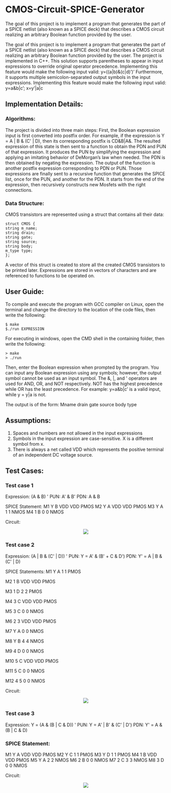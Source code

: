 # CMOS-Circuit-SPICE-Generator
The goal of this project is to implement a program that generates the part of a SPICE netlist (also known as a SPICE deck) that describes a CMOS circuit realizing an arbitrary Boolean function provided by the user.

The goal of this project is to implement a program that generates the part of a SPICE netlist (also known as a SPICE deck) that describes a CMOS circuit realizing an arbitrary Boolean function provided by the user. The project is implemented in C++. This solution supports parentheses to appear in input expressions to override original operator precedence. Implementing this feature would make the following input valid: y=((a|b)&(c|d)’)’ Furthermore, it supports multiple semicolon-separated output symbols in the input expressions. Implementing this feature would make the following input valid: y=a&b|c’; x=y’|a|c

## Implementation Details:
### Algorithms:
The project is divided into three main steps: First, the Boolean expression input is first converted into postfix order. For example, if the expression is Y = A | B & (C' | D), then its corresponding postfix is CD&B|A&. The resulted expression of this state is then sent to a function to obtain the PDN and PUN of that expression. It produces the PUN by simplifying the expression and applying an imitating behavior of DeMorgan’s law when needed. The PDN is then obtained by negating the expression. The output of the function is another postfix expression corresponding to PDN or PUN. Those expressions are finally sent to a recursive function that generates the SPICE list, once for the PUN, and another for the PDN. It starts from the end of the expression, then recursively constructs new Mosfets with the right connections.


### Data Structure:
CMOS transistors are represented using a struct that contains all their data:
```
struct CMOS {
string m_name;
string drain;
string gate;
string source;
string body;
m_type type;
};

```
A vector of this struct is created to store all the created CMOS transistors to be printed later. Expressions are stored in vectors of characters and are referenced to functions to be operated on.

## User Guide:
To compile and execute the program with GCC compiler on Linux, open the terminal and change the directory to the location of the code files, then write the following:
```
$ make
$./run EXPRESSION
```
For executing in windows, open the CMD shell in the containing folder, then write the
following:
```
> make
> ./run
```

Then, enter the Boolean expression when prompted by the program. You can input any Boolean expression using any symbols; however, the output symbol cannot be used as an input symbol. The &, |, and ' operators are used for AND, OR, and NOT respectively. NOT has the highest precedence while OR has the least precedence. For example: y=a&b|c’ is a valid input, while y = y|a is not.

The output is of the form:
Mname drain gate source body type


## Assumptions:
1. Spaces and numbers are not allowed in the input expressions
2. Symbols in the input expression are case-sensitive. X is a different symbol from x.
3. There is always a net called VDD which represents the positive terminal of an independent DC voltage source.

## Test Cases:

### Test case 1
Expression: (A & B) '
PUN: A' & B'
PDN: A & B

SPICE Statement:
M1 Y B VDD VDD PMOS
M2 Y A VDD VDD PMOS
M3 Y A 1 1 NMOS
M4 1 B 0 0 NMOS

Circuit:
<p align="center">
<img src="circuit1.png">
</p>

### Test case 2
Expression: (A | B & (C' | D)) '
PUN: Y = A' & (B' + C & D')
PDN: Y' = A | B & (C' | D)

SPICE Statements:
M1 Y A 1 1 PMOS

M2 1 B VDD VDD PMOS

M3 1 D 2 2 PMOS

M4 3 C VDD VDD PMOS

M5 3 C 0 0 NMOS

M6 2 3 VDD VDD PMOS

M7 Y A 0 0 NMOS

M8 Y B 4 4 NMOS

M9 4 D 0 0 NMOS

M10 5 C VDD VDD PMOS

M11 5 C 0 0 NMOS

M12 4 5 0 0 NMOS

Circuit:
<p align="center">
<img src="circuit2.png">
</p>

### Test case 3
Expression: Y = (A & (B | C & D)) '
PUN: Y = A' | B' & (C' | D')
PDN: Y' = A & (B | C & D)

### SPICE Statement:
M1 Y A VDD VDD PMOS
M2 Y C 1 1 PMOS
M3 Y D 1 1 PMOS
M4 1 B VDD VDD PMOS
M5 Y A 2 2 NMOS
M6 2 B 0 0 NMOS
M7 2 C 3 3 NMOS
M8 3 D 0 0 NMOS

Circuit:

<p align="center">
<img src="circuit3.png">
</p>




